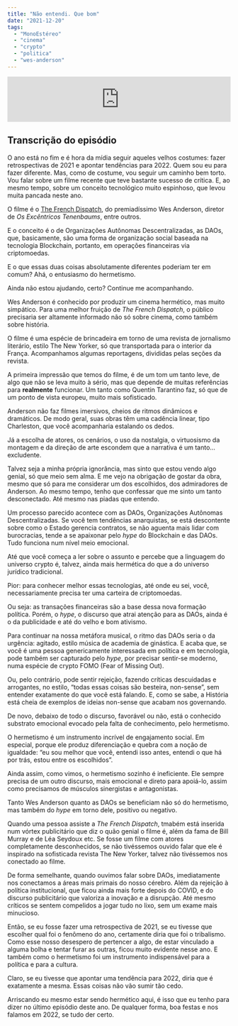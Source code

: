 ```yaml
---
title: "Não entendi. Que bom"
date: "2021-12-20"
tags: 
  - "MonoEstéreo"
  - "cinema"
  - "crypto"
  - "politica"
  - "wes-anderson"
---
```


<iframe src="https://anchor.fm/monoestereo/embed/episodes/No-entendi--Que-bom-e1bvssp" height="102px" width="100%" frameborder="0" scrolling="no"></iframe>

## Transcrição do episódio

O ano está no fim e é hora da mídia seguir aqueles velhos costumes: fazer retrospectivas de 2021 e apontar tendências para 2022. Quem sou eu para fazer diferente. Mas, como de costume, vou seguir um caminho bem torto. Vou falar sobre um filme recente que teve bastante sucesso de crítica. E, ao mesmo tempo, sobre um conceito tecnológico muito espinhoso, que levou muita pancada neste ano.

O filme é o [The French Dispatch](https://en.wikipedia.org/wiki/The_French_Dispatch), do premiadíssimo Wes Anderson, diretor de _Os Excêntricos Tenenbaums_, entre outros.

E o conceito é o de Organizações Autônomas Descentralizadas, as DAOs, que, basicamente, são uma forma de organização social baseada na tecnologia Blockchain, portanto, em operações financeiras via criptomoedas.

E o que essas duas coisas absolutamente diferentes poderiam ter em comum? Ahá, o entusiasmo do hermetismo.

Ainda não estou ajudando, certo? Continue me acompanhando.

Wes Anderson é conhecido por produzir um cinema hermético, mas muito simpático. Para uma melhor fruição de _The French Dispatch_, o público precisaria ser altamente informado não só sobre cinema, como também sobre história.

O filme é uma espécie de brincadeira em torno de uma revista de jornalismo literário, estilo The New Yorker, só que transportada para o interior da França. Acompanhamos algumas reportagens, divididas pelas seções da revista.

A primeira impressão que temos do filme, é de um tom um tanto leve, de algo que não se leva muito à sério, mas que depende de muitas referências para **realmente** funcionar. Um tanto como Quentin Tarantino faz, só que de um ponto de vista europeu, muito mais sofisticado.

Anderson não faz filmes imersivos, cheios de ritmos dinâmicos e dramáticos. De modo geral, suas obras têm uma cadência linear, tipo Charleston, que você acompanharia estalando os dedos.

Já a escolha de atores, os cenários, o uso da nostalgia, o virtuosismo da montagem e da direção de arte escondem que a narrativa é um tanto… excludente.

Talvez seja a minha própria ignorância, mas sinto que estou vendo algo genial, só que meio sem alma. E me vejo na obrigação de gostar da obra, mesmo que só para me considerar um dos escolhidos, dos admiradores de Anderson. Ao mesmo tempo, tenho que confessar que me sinto um tanto desconectado. Até mesmo nas piadas que entendo.

Um processo parecido acontece com as DAOs, Organizações Autônomas Descentralizadas. Se você tem tendências anarquistas, se está descontente sobre como o Estado gerencia contratos, se não aguenta mais lidar com burocracias, tende a se apaixonar pelo _hype_ do Blockchain e das DAOs. Tudo funciona num nível meio emocional.

Até que você começa a ler sobre o assunto e percebe que a linguagem do universo crypto é, talvez, ainda mais hermética do que a do universo jurídico tradicional.

Pior: para conhecer melhor essas tecnologias, até onde eu sei, você, necessariamente precisa ter uma carteira de criptomoedas.

Ou seja: as transações financeiras são a base dessa nova formação política. Porém, o _hype_, o discurso que atrai atenção para as DAOs, ainda é o da publicidade e até do velho e bom ativismo.

Para continuar na nossa metáfora musical, o ritmo das DAOs seria o da urgência: agitado, estilo música de academia de ginástica. E acaba que, se você é uma pessoa genericamente interessada em política e em tecnologia, pode também ser capturado pelo _hype_, por precisar sentir-se moderno, numa espécie de crypto FOMO (Fear of Missing Out).

Ou, pelo contrário, pode sentir rejeição, fazendo críticas descuidadas e arrogantes, no estilo, “todas essas coisas são besteira, non-sense”, sem entender exatamente do que você está falando. E, como se sabe, a História está cheia de exemplos de ideias non-sense que acabam nos governando.

De novo, debaixo de todo o discurso, favorável ou não, está o conhecido substrato emocional evocado pela falta de conhecimento, pelo hermetismo.

O hermetismo é um instrumento incrível de engajamento social. Em especial, porque ele produz diferenciação e quebra com a noção de igualdade: “eu sou melhor que você, entendi isso antes, entendi o que há por trás, estou entre os escolhidos”.

Ainda assim, como vimos, o hermetismo sozinho é ineficiente. Ele sempre precisa de um outro discurso, mais emocional e direto para apoiá-lo, assim como precisamos de músculos sinergistas e antagonistas.

Tanto Wes Anderson quanto as DAOs se beneficiam não só do hermetismo, mas também do _hype_ em torno dele, positivo ou negativo.

Quando uma pessoa assiste a _The French Dispatch_, tmabém está inserida num vórtex publicitário que diz o quão genial o filme é, além da fama de Bill Murray e de Léa Seydoux etc. Se fosse um filme com atores completamente desconhecidos, se não tivéssemos ouvido falar que ele é inspirado na sofisticada revista The New Yorker, talvez não tivéssemos nos conectado ao filme.

De forma semelhante, quando ouvimos falar sobre DAOs, imediatamente nos conectamos a áreas mais primais do nosso cérebro. Além da rejeição à política institucional, que ficou ainda mais forte depois do COVID, e do discurso publicitário que valoriza a inovação e a disrupção. Até mesmo críticos se sentem compelidos a jogar tudo no lixo, sem um exame mais minucioso.

Então, se eu fosse fazer uma retrospectiva de 2021, se eu tivesse que escolher qual foi o fenômeno do ano, certamente diria que foi o tribalismo. Como esse nosso desespero de pertencer a algo, de estar vinculado a alguma bolha e tentar furar as outras, ficou muito evidente nesse ano. E também como o hermetismo foi um instrumento indispensável para a política e para a cultura.

Claro, se eu tivesse que apontar uma tendência para 2022, diria que é exatamente a mesma. Essas coisas não vão sumir tão cedo.

Arriscando eu mesmo estar sendo hermético aqui, é isso que eu tenho para dizer no último episódio deste ano. De qualquer forma, boa festas e nos falamos em 2022, se tudo der certo.
